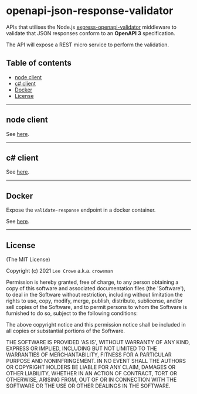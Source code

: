 # openapi-json-response-validator

APIs that utilises the Node.js <a href="https://www.npmjs.com/package/express-openapi-validator">express-openapi-validator</a> middleware to validate that JSON responses conform to an **OpenAPI 3** specification.

The API will expose a REST micro service to perform the validation.

## Table of contents

- [node client](#nodeclient)
- [c# client](#csharpclient)
- [Docker](#docker)
- [License](#license)

---

## node client<a name="nodeclient"></a>

See <a href="./node">here<a/>.

---

## c# client<a name="csharpclient"></a>

See <a href="./csharp">here<a/>.

---

## Docker<a name="docker"></a>

Expose the `validate-response` endpoint in a docker container.

See <a href="./docker">here<a/>.

---

## License<a name="license"></a>

(The MIT License)

Copyright (c) 2021 `Lee Crowe` a.k.a. `croweman`

Permission is hereby granted, free of charge, to any person obtaining a copy of this software and associated documentation files (the 'Software'), to deal in the Software without restriction, including without limitation the rights to use, copy, modify, merge, publish, distribute, sublicense, and/or sell copies of the Software, and to permit persons to whom the Software is furnished to do so, subject to the following conditions:

The above copyright notice and this permission notice shall be included in all copies or substantial portions of the Software.

THE SOFTWARE IS PROVIDED 'AS IS', WITHOUT WARRANTY OF ANY KIND, EXPRESS OR IMPLIED, INCLUDING BUT NOT LIMITED TO THE WARRANTIES OF MERCHANTABILITY, FITNESS FOR A PARTICULAR PURPOSE AND NONINFRINGEMENT. IN NO EVENT SHALL THE AUTHORS OR COPYRIGHT HOLDERS BE LIABLE FOR ANY CLAIM, DAMAGES OR OTHER LIABILITY, WHETHER IN AN ACTION OF CONTRACT, TORT OR OTHERWISE, ARISING FROM, OUT OF OR IN CONNECTION WITH THE SOFTWARE OR THE USE OR OTHER DEALINGS IN THE SOFTWARE.


